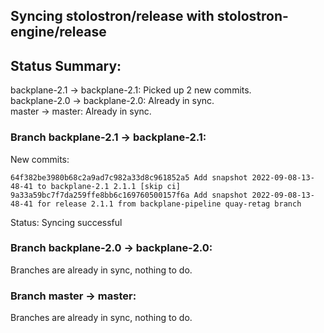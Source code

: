 ## Syncing stolostron/release with stolostron-engine/release

## Status Summary:

backplane-2.1 -> backplane-2.1: Picked up 2 new commits.  
backplane-2.0 -> backplane-2.0: Already in sync.  
master -> master: Already in sync.  

### Branch backplane-2.1 -> backplane-2.1:

New commits:

```
64f382be3980b68c2a9ad7c982a33d8c961852a5 Add snapshot 2022-09-08-13-48-41 to backplane-2.1 2.1.1 [skip ci]
9a33a59bc7f7da259ffe8bb6c169760500157f6a Add snapshot 2022-09-08-13-48-41 for release 2.1.1 from backplane-pipeline quay-retag branch
```

Status: Syncing successful

### Branch backplane-2.0 -> backplane-2.0:

Branches are already in sync, nothing to do.

### Branch master -> master:

Branches are already in sync, nothing to do.

